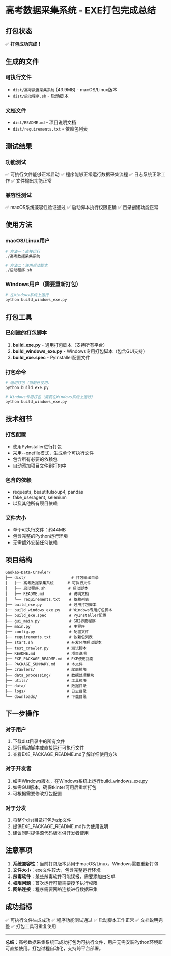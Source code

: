 # 高考数据采集系统 - EXE打包完成总结

## 打包状态

✅ **打包成功完成！**

## 生成的文件

### 可执行文件
- `dist/高考数据采集系统` (43.9MB) - macOS/Linux版本
- `dist/启动程序.sh` - 启动脚本

### 文档文件
- `dist/README.md` - 项目说明文档
- `dist/requirements.txt` - 依赖包列表

## 测试结果

### 功能测试
✅ 可执行文件能够正常启动
✅ 程序能够正常运行数据采集流程
✅ 日志系统正常工作
✅ 文件输出功能正常

### 兼容性测试
✅ macOS系统兼容性验证通过
✅ 启动脚本执行权限正确
✅ 目录创建功能正常

## 使用方法

### macOS/Linux用户
```bash
# 方法一：直接运行
./高考数据采集系统

# 方法二：使用启动脚本
./启动程序.sh
```

### Windows用户（需要重新打包）
```bash
# 在Windows系统上运行
python build_windows_exe.py
```

## 打包工具

### 已创建的打包脚本
1. **build_exe.py** - 通用打包脚本（支持所有平台）
2. **build_windows_exe.py** - Windows专用打包脚本（包含GUI支持）
3. **build_exe.spec** - PyInstaller配置文件

### 打包命令
```bash
# 通用打包（当前已使用）
python build_exe.py

# Windows专用打包（需要在Windows系统上运行）
python build_windows_exe.py
```

## 技术细节

### 打包配置
- 使用PyInstaller进行打包
- 采用--onefile模式，生成单个可执行文件
- 包含所有必要的依赖包
- 自动添加项目文件到打包中

### 包含的依赖
- requests, beautifulsoup4, pandas
- fake_useragent, selenium
- 以及其他所有项目依赖

### 文件大小
- 单个可执行文件：约44MB
- 包含完整的Python运行环境
- 无需额外安装任何依赖

## 项目结构

```
Gaokao-Data-Crawler/
├── dist/                    # 打包输出目录
│   ├── 高考数据采集系统      # 可执行文件
│   ├── 启动程序.sh          # 启动脚本
│   ├── README.md           # 说明文档
│   └── requirements.txt    # 依赖列表
├── build_exe.py            # 通用打包脚本
├── build_windows_exe.py    # Windows专用打包脚本
├── build_exe.spec          # PyInstaller配置
├── gui_main.py             # GUI界面程序
├── main.py                 # 主程序
├── config.py               # 配置文件
├── requirements.txt        # 依赖包列表
├── start.sh               # 开发环境启动脚本
├── test_crawler.py        # 测试脚本
├── README.md              # 项目说明
├── EXE_PACKAGE_README.md  # EXE使用指南
├── PACKAGE_SUMMARY.md     # 本文件
├── crawlers/              # 爬虫模块
├── data_processing/       # 数据处理模块
├── utils/                 # 工具模块
├── data/                  # 数据目录
├── logs/                  # 日志目录
└── downloads/             # 下载目录
```

## 下一步操作

### 对于用户
1. 下载dist目录中的所有文件
2. 运行启动脚本或直接运行可执行文件
3. 查看EXE_PACKAGE_README.md了解详细使用方法

### 对于开发者
1. 如需Windows版本，在Windows系统上运行build_windows_exe.py
2. 如需GUI版本，确保tkinter可用后重新打包
3. 可根据需要修改打包配置

### 对于分发
1. 将整个dist目录打包为zip文件
2. 提供EXE_PACKAGE_README.md作为使用说明
3. 建议同时提供源代码版本供开发者使用

## 注意事项

1. **系统兼容性**：当前打包版本适用于macOS/Linux，Windows需要重新打包
2. **文件大小**：exe文件较大，包含完整运行环境
3. **杀毒软件**：某些杀毒软件可能误报，需要添加白名单
4. **权限问题**：首次运行可能需要授予执行权限
5. **网络连接**：程序需要网络连接进行数据采集

## 成功指标

✅ 可执行文件生成成功
✅ 程序功能测试通过
✅ 启动脚本工作正常
✅ 文档说明完整
✅ 打包工具可重复使用

---

**总结**：高考数据采集系统已成功打包为可执行文件，用户无需安装Python环境即可直接使用。打包过程自动化，支持跨平台部署。 